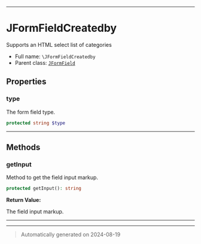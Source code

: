 ***

# JFormFieldCreatedby

Supports an HTML select list of categories



* Full name: `\JFormFieldCreatedby`
* Parent class: [`JFormField`](./JFormField.md)



## Properties


### type

The form field type.

```php
protected string $type
```






***

## Methods


### getInput

Method to get the field input markup.

```php
protected getInput(): string
```









**Return Value:**

The field input markup.




***


***
> Automatically generated on 2024-08-19
